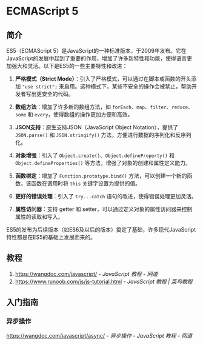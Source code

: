# ECMAScript 5

## 简介

ES5（ECMAScript 5）是JavaScript的一种标准版本，于2009年发布。它在JavaScript的发展中起到了重要的作用，增加了许多新特性和功能，使得语言更加强大和灵活。以下是ES5的一些主要特性和改进：

1. **严格模式（Strict Mode）**：引入了严格模式，可以通过在脚本或函数的开头添加 `"use strict";` 来启用。这种模式下，某些不安全的操作会被禁止，帮助开发者写出更安全的代码。

2. **数组方法**：增加了许多新的数组方法，如 `forEach`、`map`、`filter`、`reduce`、`some` 和 `every`，使得数组的操作更加方便和高效。

3. **JSON支持**：原生支持JSON（JavaScript Object Notation），提供了 `JSON.parse()` 和 `JSON.stringify()` 方法，方便进行数据的序列化和反序列化。

4. **对象增强**：引入了 `Object.create()`、`Object.defineProperty()` 和 `Object.defineProperties()` 等方法，增强了对象的创建和属性定义能力。

5. **函数绑定**：增加了 `Function.prototype.bind()` 方法，可以创建一个新的函数，该函数在调用时将 `this` 关键字设置为提供的值。

6. **更好的错误处理**：引入了 `try...catch` 语句的改进，使得错误处理更加灵活。

7. **属性访问器**：支持 getter 和 setter，可以通过定义对象的属性访问器来控制属性的读取和写入。

ES5的发布为后续版本（如ES6及以后的版本）奠定了基础，许多现代JavaScript特性都是在ES5的基础上发展而来的。

## 教程

1. https://wangdoc.com/javascript/ - *JavaScript 教程 - 网道*
2. https://www.runoob.com/js/js-tutorial.html - *JavaScript 教程 | 菜鸟教程*

## 入门指南

### 异步操作

https://wangdoc.com/javascript/async/ - *异步操作 - JavaScript 教程 - 网道*
